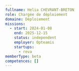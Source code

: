 ```yaml
---
fullname: Helia CHEVRANT-BRETON
role: Chargée de déploiement
domaine: Déploiement
missions:
  - start: 2024-01-08
    end: 2025-12-15
    status: independent
    employer: Opteamis
    startups:
      - reva
memberType: beta
competences: []
---
```

